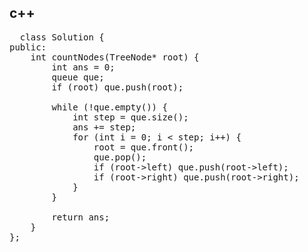 ## c++
<pre>
  class Solution {
public:
    int countNodes(TreeNode* root) {
        int ans = 0;
        queue<TreeNode*> que;
        if (root) que.push(root);

        while (!que.empty()) {
            int step = que.size();
            ans += step;
            for (int i = 0; i < step; i++) {
                root = que.front();
                que.pop();
                if (root->left) que.push(root->left);
                if (root->right) que.push(root->right);
            }
        }

        return ans;
    }
};
</pre>
